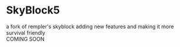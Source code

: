 # SkyBlock5
a fork of rempler's skyblock adding new features and making it more survival friendly
<br>
COMING SOON
